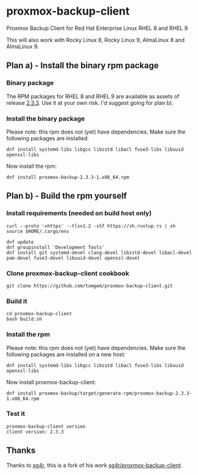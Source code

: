 # proxmox-backup-client

Proxmox Backup Client for Red Hat Enterprise Linux RHEL 8 and RHEL 9

This will also work with Rocky Linux 8, Rocky Linux 9, AlmaLinux 8 and AlmaLinux 9.


## Plan a) - Install the binary rpm package

### Binary package

The RPM packages for RHEL 8 and RHEL 9 are available as assets of release [2.3.3](https://github.com/tomgem/proxmox-backup-client/releases/tag/2.3.3).
Use it at your own risk. I'd suggest going for plan b).

### Install the binary package

Please note: this rpm does not (yet) have dependencies. Make sure the following packages are installed:

```
dnf install systemd-libs libgcc libzstd libacl fuse3-libs libuuid openssl-libs
```

Now install the rpm:

```
dnf install proxmox-backup-2.3.3-1.x86_64.rpm
```


## Plan b) - Build the rpm yourself

### Install requirements (needed on build host only)

```
curl --proto '=https' --tlsv1.2 -sSf https://sh.rustup.rs | sh
source $HOME/.cargo/env
```

```
dnf update
dnf groupinstall 'Development Tools'
dnf install git systemd-devel clang-devel libzstd-devel libacl-devel pam-devel fuse3-devel libuuid-devel openssl-devel
```

### Clone proxmox-backup-client cookbook

```
git clone https://github.com/tomgem/proxmox-backup-client.git
```

### Build it

```
cd proxmox-backup-client
bash build.sh
```

### Install the rpm

Please note: this rpm does not (yet) have dependencies. Make sure the following packages are installed on a new host:

```
dnf install systemd-libs libgcc libzstd libacl fuse3-libs libuuid openssl-libs
```

Now install proxmox-backup-client:

```
dnf install proxmox-backup/target/generate-rpm/proxmox-backup-2.3.3-1.x86_64.rpm
```

### Test it

```
proxmox-backup-client version
client version: 2.3.3
```

## Thanks

Thanks to [sg4r](https://github.com/sg4r), this is a fork of his work [sg4r/proxmox-backup-client](https://github.com/sg4r/proxmox-backup-client).
